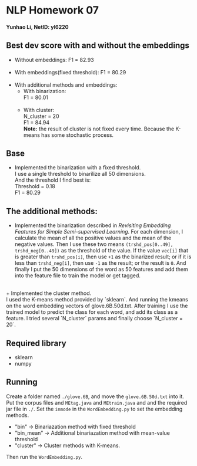 # NLP Homework 07
#### Yunhao Li, NetID: yl6220

## Best dev score with and without the embeddings
+ Without embeddings: F1 = 82.93<br>
    <br>
+ With embeddings(fixed threshold): F1 = 80.29<br>
    <br>
+ With additional methods and embeddings: 
  + With binarization:<br>
    F1 = 80.01<br>
    <br>
  + With cluster:<br>
    N_cluster = 20<br>
    F1 = 84.94<br>
    **Note:** the result of cluster is not fixed every time. Because the K-means has some stochastic process.
## Base
   + Implemented the binarization with a fixed threshold.<br>
   I use a single threshold to binarilize all 50 dimensions.<br>
   And the threshold I find best is:<br>
   Threshold = 0.18<br>
   F1 = 80.29
   
## The additional methods:
   + Implemented the binarization described in _Revisiting Embedding Features for Simple Semi-supervised Learning_.
      For each dimension, I calculate the mean of all the positive values and the mean of the negative values. Then I 
      use these two means `(trshd_pos[0..49], trshd_neg[0..49])` as the threshold of the value. If the value `vec[i]` 
      that is greater than `trshd_pos[i]`, then use `+1` as the binarized result; or if it is less than `trshd_neg[i]`, 
      then use `-1` as the result; or the result is `0`. And finally I put the 50 dimensions of the word as 50 features 
      and add them into the feature file to train the model or get tagged.<br>
   <br>
   + Implemented the cluster method.<br>
      I used the K-means method provided by `sklearn`. And running the kmeans on the word embedding vectors of 
      glove.6B.50d.txt. After training I use the trained model to predict the class for each word, and add its class as 
      a feature. I tried several `N_cluster` params and finally choose `N_cluster = 20`.<br>
      
## Required library
   + sklearn
   + numpy
   
## Running
   Create a folder named `./glove.6B`, and move the `glove.6B.50d.txt` into it. Put the corpus files and `MEtag.java` and `MEtrain.java` and 
   and the required jar file in `./`. Set the `inmode` in the `WordEmbedding.py` to set the embedding methods.
   + "bin"      -> Binariazation method with fixed threshold
   + "bin_mean" -> Additional binariazation method with mean-value threshold
   + "cluster"  -> Cluster methods with K-means.<br>
   
   Then run the `WordEmbedding.py`. 
